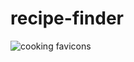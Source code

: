# recipe-finder

![cooking favicons](https://github.com/ambresh20/recipe-finder/assets/90375507/c4c22519-4ea6-431f-b06f-ffcc7def630f)

